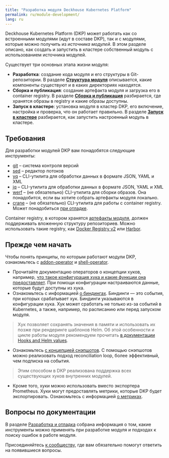 ```yaml
---
title: "Разработка модуля Deckhouse Kubernetes Platform"
permalink: ru/module-development/
lang: ru
---
```


Deckhouse Kubernetes Platform (DKP) может работать как со встроенными модулями (идут в составе DKP), так и с модулями, которые можно получить из _источника модулей_. В этом разделе описано, как создать и запустить в кластере собственный модуль с использованием источника модулей.

Существует три основных этапа жизни модуля:

* **Разработка**: создание кода модуля и его структуры в Git-репозитории. В разделе [**Структура модуля**](structure/) описывается, какие компоненты существуют и в каких директориях находятся.
* **Сборка и публикация**: создание артефакта модуля и загрузка его в container registry. В разделе [**Сборка и публикация**](build/) разбирается, где хранятся образы в registry и какие образы доступны.
* **Запуск в кластере**: установка модуля в кластер DKP, его включение, настройка и проверка, что он работает правильно. В разделе [**Запуск в кластере**](module-development/run/) разбирается, как запустить настроенный модуль в кластере.

## Требования

Для разработки модулей DKP вам понадобятся следующие инструменты:
* [git](https://git-scm.com) – система контроля версий
* [sed](https://github.com/mirror/sed) – редактор потоков
* [yq](https://github.com/mikefarah/yq) – CLI-утилита для обработки данных в формате JSON, YAML и XML
* [jq](https://jqlang.github.io/jq/) – CLI-утилита для обработки данных в формате JSON, YAML и XML
* [werf](https://werf.io/) – (не обязательно) CLI-утилита для сборки образов. Она понадобится, если вы хотите собрать артефакты модуля локально.
* [crane](https://github.com/google/go-containerregistry/tree/main/cmd/crane#crane) – (не обязательно) CLI-утилита для работы с container registry. Может понадобиться [при отладке](development/).

Container registry, в котором хранятся [артефакты модуля](build/), должен поддерживать вложенную структуру репозиториев. Можно использовать такие registry, как [Docker Registry v2](https://github.com/distribution/distribution) или [Harbor](https://goharbor.io/).

## Прежде чем начать

Чтобы понять принципы, по которым работают модули DKP, ознакомьтесь с [addon-operator](https://github.com/flant/addon-operator) и [shell-operator](https://github.com/flant/shell-operator).

* Прочитайте документацию операторов о концепции хуков, например, [что такое конфигурация хука и какие функции она предоставляет](https://flant.github.io/shell-operator/HOOKS.html#hook-configuration). При помощи конфигурации настраиваются данные, которые будут доступны из хука.
* Ознакомьтесь с информацией [о биндингах](https://flant.github.io/addon-operator/HOOKS.html#bindings). Биндинги — это события, при которых срабатывает хук. Биндинги указываются в конфигурации хука. Хук может сработать не только из-за событий в Kubernetes, а также, например, по расписанию или перед запуском модуля.
> Хук позволяет сохранять значения в памяти и использовать их позже при рендеринге шаблонов Helm. Об этой особенности и цикле работы модуля рекомендуем прочитать [в документации Hooks and Helm values](https://flant.github.io/addon-operator/OVERVIEW.html#hooks-and-helm-values).
* Ознакомьтесь [с концепцией снэпшотов](https://flant.github.io/shell-operator/HOOKS.html#snapshots). С помощью снэпшотов можно реализовать подход reconciliation loop, более эффективный, чем подписка на события.
 > Этим способом в DKP реализована поддержка всех существующих хуков внутренних модулей.
* Кроме того, хуки можно использовать вместо экспортера Prometheus. Хуки могут предоставлять метрики, которые DKP будет экспортировать. Ознакомьтесь с информацией [о метриках](https://flant.github.io/addon-operator/metrics/METRICS_FROM_HOOKS.html#custom-metrics).

## Вопросы по документации

В разделе [Разработка и отладка](development/) собрана информация о том, какие инструменты можно применять при разработке модуля и подходах к поиску ошибок в работе модуля. <!-- не факт -->

Присоединяйтесь [к сообществу](/community/), где вам обязательно помогут ответить на появившиеся вопросы.
